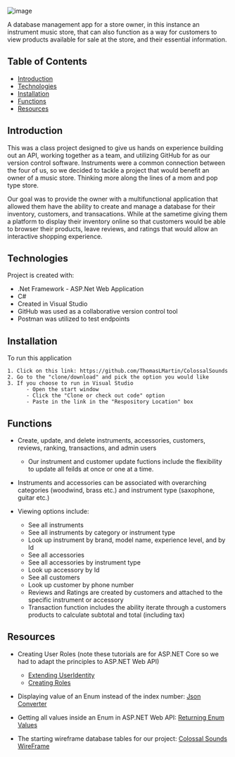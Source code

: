 ![image](https://user-images.githubusercontent.com/60017318/76902633-d6f28580-6872-11ea-8580-cdb73616704b.png)

A database management app for a store owner, in this instance an instrument music store, that can also function as a way for customers to view products available for sale at the store, and their essential information.

## Table of Contents
* [Introduction](#introduction)
* [Technologies](#technologies)
* [Installation](#installation)
* [Functions](#functions)
* [Resources](#resources)


## Introduction
This was a class project designed to give us hands on experience building out an API, working together as a team, and utilizing GitHub for as our version control software. Instruments were a common connection between the four of us, so we decided to tackle a project that would benefit an owner of a music store. Thinking more along the lines of a mom and pop type store.

Our goal was to provide the owner with a multifunctional application that allowed them have the ability to create and manage a database for their inventory, customers, and transacations. While at the sametime giving them a platform to display their inventory online so that customers would be able to browser their products, leave reviews, and ratings that would allow an interactive shopping experience.

## Technologies 
Project is created with:
* .Net Framework - ASP.Net Web Application
* C# 
* Created in Visual Studio
* GitHub was used as a collaborative version control tool
* Postman was utilized to test endpoints 


## Installation
To run this application 
```
1. Click on this link: https://github.com/ThomasLMartin/ColossalSounds
2. Go to the "clone/download" and pick the option you would like
3. If you choose to run in Visual Studio
      - Open the start window 
      - Click the "Clone or check out code" option
      - Paste in the link in the "Respository Location" box 
```

## Functions
- Create, update, and delete instruments, accessories, customers, reviews, ranking, transactions, and admin users
  - Our instrument and customer update fuctions include the flexibility to update all feilds at once or one at a time. 
      
- Instruments and accessories can be associated with overarching categories (woodwind, brass etc.) and instrument type (saxophone, guitar etc.)

- Viewing options include:
  - See all instruments
  - See all instruments by category or instrument type
  - Look up instrument by brand, model name, experience level, and by Id
  - See all accessories 
  - See all accessories by instrument type
  - Look up accessory by Id
  - See all customers
  - Look up customer by phone number
  - Reviews and Ratings are created by customers and attached to the specific instrument or accessory
  - Transaction function includes the ability iterate through a customers products to calculate subtotal and total (including tax)

## Resources
- Creating User Roles (note these tutorials are for ASP.NET Core so we had to adapt the principles to ASP.NET Web API)
  - [Extending UserIdentity](https://www.youtube.com/watch?v=NV734cJdZts&list=PL6n9fhu94yhVkdrusLaQsfERmL_Jh4XmU&index=78&t=0s)
  - [Creating Roles](https://www.youtube.com/watch?v=TuJd2Ez9i3I&list=PL6n9fhu94yhVkdrusLaQsfERmL_Jh4XmU&index=79&t=0s)
  
- Displaying value of an Enum instead of the index number: [Json Converter](https://exceptionnotfound.net/serializing-enumerations-in-asp-net-web-api/)
- Getting all values inside an Enum in ASP.NET Web API: [Returning Enum Values](https://exceptionnotfound.net/getting-all-valid-enum-values-in-asp-net-web-api/)

- The starting wireframe database tables for our project: [Colossal Sounds WireFrame](https://dbdiagram.io/d/5e5fc17b4495b02c3b87ca9e)









